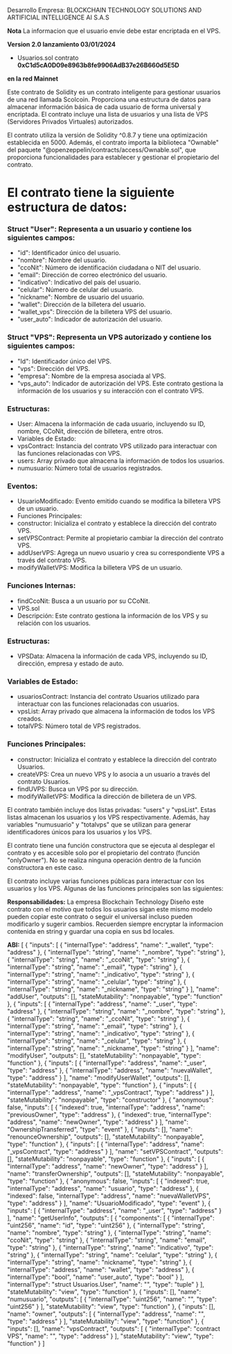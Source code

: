 Desarrollo Empresa: BLOCKCHAIN TECHNOLOGY SOLUTIONS AND ARTIFICIAL INTELLIGENCE AI S.A.S

__Nota__ La informacion que el usuario envie debe estar encriptada en el VPS.

__Version 2.0 lanzamiento 03/01/2024__
* Usuarios.sol contrato __0xC1d5cA0D09e8963b8fe9906AdB37e26B660d5E5D__ 

__en la red Mainnet__

Este contrato de Solidity es un contrato inteligente para gestionar usuarios de una red llamada Scolcoin. Proporciona una estructura de datos para almacenar información básica de cada usuario de forma universal y encriptada. El contrato incluye una lista de usuarios y una lista de VPS (Servidores Privados Virtuales) autorizados.

El contrato utiliza la versión de Solidity ^0.8.7 y tiene una optimización establecida en 5000. Además, el contrato importa la biblioteca "Ownable" del paquete "@openzeppelin/contracts/access/Ownable.sol", que proporciona funcionalidades para establecer y gestionar el propietario del contrato.

# El contrato tiene la siguiente estructura de datos:

### Struct "User": Representa a un usuario y contiene los siguientes campos:

* "id": Identificador único del usuario.
* "nombre": Nombre del usuario.
* "ccoNit": Número de identificación ciudadana o NIT del usuario.
* "email": Dirección de correo electrónico del usuario.
* "indicativo": Indicativo del país del usuario.
* "celular": Número de celular del usuario.
* "nickname": Nombre de usuario del usuario.
* "wallet": Dirección de la billetera del usuario.
* "wallet_vps": Dirección de la billetera VPS del usuario.
* "user_auto": Indicador de autorización del usuario.

### Struct "VPS": Representa un VPS autorizado y contiene los siguientes campos:

* "Id": Identificador único del VPS.
* "vps": Dirección del VPS.
* "empresa": Nombre de la empresa asociada al VPS.
* "vps_auto": Indicador de autorización del VPS.
Este contrato gestiona la información de los usuarios y su interacción con el contrato VPS.

### Estructuras:
* User: Almacena la información de cada usuario, incluyendo su ID, nombre, CCoNit, dirección de billetera, entre otros.
* Variables de Estado:
* vpsContract: Instancia del contrato VPS utilizado para interactuar con las funciones relacionadas con VPS.
* users: Array privado que almacena la información de todos los usuarios.
* numusuario: Número total de usuarios registrados.

### Eventos:
* UsuarioModificado: Evento emitido cuando se modifica la billetera VPS de un usuario.
* Funciones Principales:
* constructor: Inicializa el contrato y establece la dirección del contrato VPS.
* setVPSContract: Permite al propietario cambiar la dirección del contrato VPS.
* addUserVPS: Agrega un nuevo usuario y crea su correspondiente VPS a través del contrato VPS.
* modifyWalletVPS: Modifica la billetera VPS de un usuario.

### Funciones Internas:
* findCcoNit: Busca a un usuario por su CCoNit.
* VPS.sol
* Descripción: Este contrato gestiona la información de los VPS y su relación con los usuarios.

### Estructuras:
* VPSData: Almacena la información de cada VPS, incluyendo su ID, dirección, empresa y estado de auto.

### Variables de Estado:
* usuariosContract: Instancia del contrato Usuarios utilizado para interactuar con las funciones relacionadas con usuarios.
* vpsList: Array privado que almacena la información de todos los VPS creados.
* totalVPS: Número total de VPS registrados.

### Funciones Principales:
* constructor: Inicializa el contrato y establece la dirección del contrato Usuarios.
* createVPS: Crea un nuevo VPS y lo asocia a un usuario a través del contrato Usuarios.
* findUVPS: Busca un VPS por su dirección.
* modifyWalletVPS: Modifica la dirección de billetera de un VPS.

El contrato también incluye dos listas privadas: "users" y "vpsList". Estas listas almacenan los usuarios y los VPS respectivamente. Además, hay variables "numusuario" y "totalvps" que se utilizan para generar identificadores únicos para los usuarios y los VPS.

El contrato tiene una función constructora que se ejecuta al desplegar el contrato y es accesible solo por el propietario del contrato (función "onlyOwner"). No se realiza ninguna operación dentro de la función constructora en este caso.

El contrato incluye varias funciones públicas para interactuar con los usuarios y los VPS. Algunas de las funciones principales son las siguientes:


__Responsabilidades:__ La empresa Blockchain Technology Diseño este contrato con el motivo que todos los usuarios sigan este mismo modelo pueden copiar este contrato o seguir el universal incluso pueden modificarlo y sugerir cambios. Recuerden siempre encryptar la informacion contenida en string y guardar una copia en sus bd locales.

__ABI:__
[
	{
		"inputs": [
			{
				"internalType": "address",
				"name": "_wallet",
				"type": "address"
			},
			{
				"internalType": "string",
				"name": "_nombre",
				"type": "string"
			},
			{
				"internalType": "string",
				"name": "_ccoNit",
				"type": "string"
			},
			{
				"internalType": "string",
				"name": "_email",
				"type": "string"
			},
			{
				"internalType": "string",
				"name": "_indicativo",
				"type": "string"
			},
			{
				"internalType": "string",
				"name": "_celular",
				"type": "string"
			},
			{
				"internalType": "string",
				"name": "_nickname",
				"type": "string"
			}
		],
		"name": "addUser",
		"outputs": [],
		"stateMutability": "nonpayable",
		"type": "function"
	},
	{
		"inputs": [
			{
				"internalType": "address",
				"name": "_user",
				"type": "address"
			},
			{
				"internalType": "string",
				"name": "_nombre",
				"type": "string"
			},
			{
				"internalType": "string",
				"name": "_ccoNit",
				"type": "string"
			},
			{
				"internalType": "string",
				"name": "_email",
				"type": "string"
			},
			{
				"internalType": "string",
				"name": "_indicativo",
				"type": "string"
			},
			{
				"internalType": "string",
				"name": "_celular",
				"type": "string"
			},
			{
				"internalType": "string",
				"name": "_nickname",
				"type": "string"
			}
		],
		"name": "modifyUser",
		"outputs": [],
		"stateMutability": "nonpayable",
		"type": "function"
	},
	{
		"inputs": [
			{
				"internalType": "address",
				"name": "_user",
				"type": "address"
			},
			{
				"internalType": "address",
				"name": "nuevaWallet",
				"type": "address"
			}
		],
		"name": "modifyUserWallet",
		"outputs": [],
		"stateMutability": "nonpayable",
		"type": "function"
	},
	{
		"inputs": [
			{
				"internalType": "address",
				"name": "_vpsContract",
				"type": "address"
			}
		],
		"stateMutability": "nonpayable",
		"type": "constructor"
	},
	{
		"anonymous": false,
		"inputs": [
			{
				"indexed": true,
				"internalType": "address",
				"name": "previousOwner",
				"type": "address"
			},
			{
				"indexed": true,
				"internalType": "address",
				"name": "newOwner",
				"type": "address"
			}
		],
		"name": "OwnershipTransferred",
		"type": "event"
	},
	{
		"inputs": [],
		"name": "renounceOwnership",
		"outputs": [],
		"stateMutability": "nonpayable",
		"type": "function"
	},
	{
		"inputs": [
			{
				"internalType": "address",
				"name": "_vpsContract",
				"type": "address"
			}
		],
		"name": "setVPSContract",
		"outputs": [],
		"stateMutability": "nonpayable",
		"type": "function"
	},
	{
		"inputs": [
			{
				"internalType": "address",
				"name": "newOwner",
				"type": "address"
			}
		],
		"name": "transferOwnership",
		"outputs": [],
		"stateMutability": "nonpayable",
		"type": "function"
	},
	{
		"anonymous": false,
		"inputs": [
			{
				"indexed": true,
				"internalType": "address",
				"name": "usuario",
				"type": "address"
			},
			{
				"indexed": false,
				"internalType": "address",
				"name": "nuevaWalletVPS",
				"type": "address"
			}
		],
		"name": "UsuarioModificado",
		"type": "event"
	},
	{
		"inputs": [
			{
				"internalType": "address",
				"name": "_user",
				"type": "address"
			}
		],
		"name": "getUserInfo",
		"outputs": [
			{
				"components": [
					{
						"internalType": "uint256",
						"name": "id",
						"type": "uint256"
					},
					{
						"internalType": "string",
						"name": "nombre",
						"type": "string"
					},
					{
						"internalType": "string",
						"name": "ccoNit",
						"type": "string"
					},
					{
						"internalType": "string",
						"name": "email",
						"type": "string"
					},
					{
						"internalType": "string",
						"name": "indicativo",
						"type": "string"
					},
					{
						"internalType": "string",
						"name": "celular",
						"type": "string"
					},
					{
						"internalType": "string",
						"name": "nickname",
						"type": "string"
					},
					{
						"internalType": "address",
						"name": "wallet",
						"type": "address"
					},
					{
						"internalType": "bool",
						"name": "user_auto",
						"type": "bool"
					}
				],
				"internalType": "struct Usuarios.User",
				"name": "",
				"type": "tuple"
			}
		],
		"stateMutability": "view",
		"type": "function"
	},
	{
		"inputs": [],
		"name": "numusuario",
		"outputs": [
			{
				"internalType": "uint256",
				"name": "",
				"type": "uint256"
			}
		],
		"stateMutability": "view",
		"type": "function"
	},
	{
		"inputs": [],
		"name": "owner",
		"outputs": [
			{
				"internalType": "address",
				"name": "",
				"type": "address"
			}
		],
		"stateMutability": "view",
		"type": "function"
	},
	{
		"inputs": [],
		"name": "vpsContract",
		"outputs": [
			{
				"internalType": "contract VPS",
				"name": "",
				"type": "address"
			}
		],
		"stateMutability": "view",
		"type": "function"
	}
]
